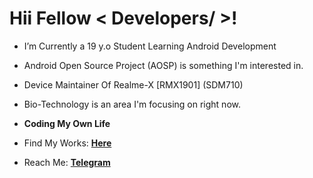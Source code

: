 <h1> Hii Fellow < Developers/ >! </h1>
<p align='center'> </p>

- I’m Currently a 19 y.o Student Learning Android Development
- Android Open Source Project (AOSP) is something I'm interested in.
- Device Maintainer Of Realme-X [RMX1901] (SDM710)
- Bio-Technology is an area I'm focusing on right now.
- **Coding My Own Life**

- Find My Works:
  **[Here](https://t.me/Ashim_Prjkt)**
- Reach Me:
  **[Telegram](https://t.me/Ashim_Uchiha)**
